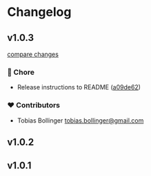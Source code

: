# Changelog

## v1.0.3

[compare changes](https://github.com/DCC-BS/event-system.bs.js/compare/remove...v1.0.3)

### 🏡 Chore

- Release instructions to README ([a09de62](https://github.com/DCC-BS/event-system.bs.js/commit/a09de62))

### ❤️ Contributors

- Tobias Bollinger <tobias.bollinger@gmail.com>

## v1.0.2

## v1.0.1